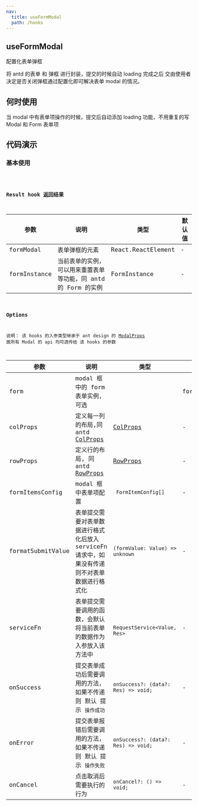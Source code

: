 ```yaml
---
nav:
  title: useFormModal
  path: /hooks
---
```


## useFormModal

配置化表单弹框

将 antd 的表单 和 弹框 进行封装，提交的时候自动 loading 完成之后 交由使用者决定是否关闭弹框通过配置化即可解决表单 modal 的情况。

## 何时使用

当 modal 中有表单项操作的时候，提交后自动添加 loading 功能，不用重复的写 Modal 和 Form 表单项

## 代码演示

### 基本使用

<code src="../demos/UseFormModalDemo1.tsx"  title="简单的使用,可能会报错，但是在您的项目中食用">

### Result hook 返回结果

| 参数 | 说明 | 类型 | 默认值 |
| --- | --- | --- | --- |
| formModal | 表单弹框的元素 | React.ReactElement | - |
| formInstance | 当前表单的实例，可以用来重置表单等功能，同 antd 的 Form 的实例 | FormInstance | - |

### Options

说明： 该 hooks 的入参类型继承于 ant design 的 [ModalProps](https://ant-design.gitee.io/components/modal-cn/) 故所有 Modal 的 api 均可透传给 该 hooks 的参数

| 参数 | 说明 | 类型 | 默认值 |
| --- | --- | --- | --- |
| form | modal 框中的 form 表单实例，可选 |  | formItemsConfig | 搜索表单项的配置 | [FormItemsConfig API](/components/form-items-builder#formitemconfig-api)[] | - |
| colProps | 定义每一列的布局,同 antd [ColProps](https://ant-design.gitee.io/components/grid-cn/#Col) | [ColProps](https://ant-design.gitee.io/components/grid-cn/#Col) | - |
| rowProps | 定义行的布局, 同 antd [RowProps](https://ant-design.gitee.io/components/grid-cn/#Row) | [RowProps](https://ant-design.gitee.io/components/grid-cn/#Row) | - |
| formItemsConfig | modal 框中表单项配置 | ` FormItemConfig[]` | - |
| formatSubmitValue | 表单提交需要对表单数据进行格式化后放入 serviceFn 请求中，如果没有传递则不对表单数据进行格式化 | `(formValue: Value) => unknown` | - |
| serviceFn | 表单提交需要调用的函数，会默认将当前表单的数据作为入参放入该方法中 | ` RequestService<Value, Res>` | - |
| onSuccess | 提交表单成功后需要调用的方法，如果不传递则 默认 提示 `操作成功` | `onSuccess?: (data?: Res) => void;` | - |
| onError | 提交表单报错后需要调用的方法，如果不传递则 默认 提示 `操作失败` | `onSuccess?: (data?: Res) => void;` | - |
| onCancel | 点击取消后需要执行的行为 | `onCancel?: () => void;` | - |
